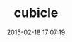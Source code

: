 ---
layout: post
title:  "cubicle"
repo:   "PlasticLizard/cubicle"
date:   2015-02-18 17:07:19
gemurl: http://github.com/PlasticLizard/cubicle
---